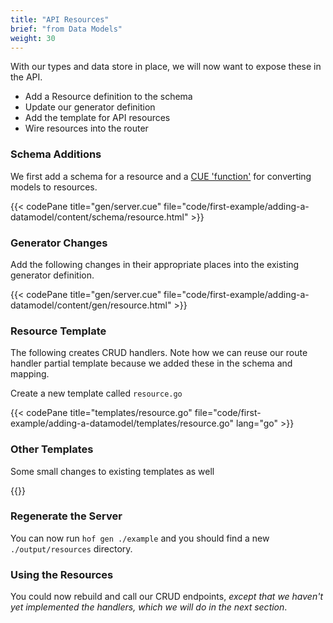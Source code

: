 ```yaml
---
title: "API Resources"
brief: "from Data Models"
weight: 30
---
```


With our types and data store in place,
we will now want to expose these in the API.

- Add a Resource definition to the schema
- Update our generator definition
- Add the template for API resources
- Wire resources into the router


### Schema Additions

We first add a schema for a resource
and a [CUE 'function'](https://cuetorials.com/patterns/functions/)
for converting models to resources.

{{< codePane title="gen/server.cue" file="code/first-example/adding-a-datamodel/content/schema/resource.html" >}}

### Generator Changes

Add the following changes in their appropriate places into the existing generator definition.

{{< codePane title="gen/server.cue" file="code/first-example/adding-a-datamodel/content/gen/resource.html" >}}


### Resource Template

The following creates CRUD handlers.
Note how we can reuse our route handler partial template
because we added these in the schema and mapping.

Create a new template called `resource.go`

{{< codePane title="templates/resource.go" file="code/first-example/adding-a-datamodel/templates/resource.go" lang="go" >}}


### Other Templates

Some small changes to existing templates as well

{{<codePane title="templates/router.go" file="code/first-example/adding-a-datamodel/content/templates/router.go" lang="go">}}

### Regenerate the Server

You can now run `hof gen ./example` and you should find a new `./output/resources` directory.

### Using the Resources

You could now rebuild and call our CRUD endpoints,
_except that we haven't yet implemented the handlers, which we will do in the next section_.

